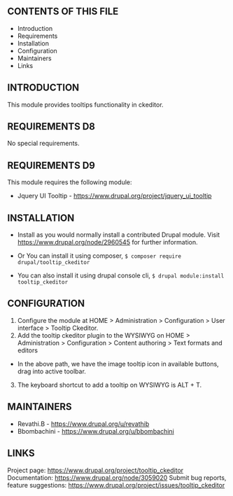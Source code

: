 CONTENTS OF THIS FILE
---------------------

 * Introduction
 * Requirements
 * Installation
 * Configuration
 * Maintainers
 * Links


INTRODUCTION
------------

This module provides tooltips functionality in ckeditor.


REQUIREMENTS D8
---------------

No special requirements.


REQUIREMENTS D9
---------------

This module requires the following module:
 * Jquery UI Tooltip - https://www.drupal.org/project/jquery_ui_tooltip


INSTALLATION
------------

 * Install as you would normally install a contributed Drupal module.
  Visit https://www.drupal.org/node/2960545 for further information.

 * Or You can install it using composer,
  ```$ composer require drupal/tooltip_ckeditor```

 * You can also install it using drupal console cli,
  ```$ drupal module:install tooltip_ckeditor```


CONFIGURATION
-------------
 1. Configure the module at HOME > Administration > Configuration > User interface > Tooltip Ckeditor.
 2. Add the tooltip ckeditor plugin to the WYSIWYG on HOME > Administration > Configuration >
  Content authoring > Text formats and editors
   - In the above path, we have the image tooltip icon in available buttons, drag into active toolbar.
 3. The keyboard shortcut to add a tooltip on WYSIWYG is ALT + T.

MAINTAINERS
-----------

 * Revathi.B   - https://www.drupal.org/u/revathib
 * Bbombachini - https://www.drupal.org/u/bbombachini


LINKS
-----

Project page: https://www.drupal.org/project/tooltip_ckeditor
Documentation: https://www.drupal.org/node/3059020
Submit bug reports, feature suggestions: https://www.drupal.org/project/issues/tooltip_ckeditor